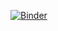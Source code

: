 [![Binder](https://mybinder.org/badge_logo.svg)](https://mybinder.org/v2/gh/Stephen321/RJupyterNotebooks/master)

